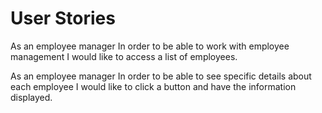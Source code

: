 # User Stories
As an employee manager
In order to be able to work with employee management
I would like to access a list of employees.

As an employee manager
In order to be able to see specific details about each employee
I would like to click a button and have the information displayed.
